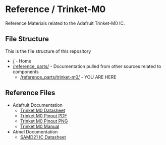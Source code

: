 # Reference / Trinket-M0

Reference Materials related to the Adafruit Trinket-M0 IC.

## File Structure

This is the file structure of this repository

* [/](/README.md) - Home
* [/reference_parts/](/reference_parts/) - Documentation pulled from other sources related to components
  * [/reference_parts/trinket-m0/](/reference_parts/trinket-m0/) - YOU ARE HERE

## Reference Files

* Adafruit Documentation
  * [Trinket M0 Datasheet](3500_datasheet.pdf)
  * [Trinket M0 Pinout PDF](Adafruit_Trinket_M0_Pinout.pdf)
  * [Trinket M0 Pinout PNG](Adafruit_Trinket_M0_Pinout.png)
  * [Trinket M0 Manual](adafruit-trinket-m0-circuitpython-arduino.pdf)
* Atmel Documentation
  * [SAMD21 IC Datasheet](SAMD21_Datasheet.pdf)
